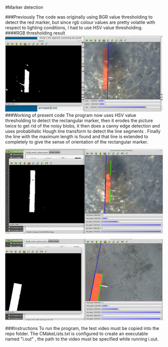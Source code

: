 #Marker detection

###Previously
The code was originally using BGR value thresholding to detect the red marker, but since rgb colour values are pretty volatile with respect to lighting conditions, I had to use HSV value thresholding.
####RGB thresholding result
![alt_tag](marker1_old.png)
###Working of present code
The program now uses HSV value thresholding to detect the rectangular marker, then it erodes the picture twice to get rid of the noisy blobs, it then does a canny edge detection and uses probabilistic Hough line transform to detect the line segments . Finally the line with the maximum length is found and that line is extended to completely to give the sense of orientation  of the rectangular marker.

![alt tag](marker1.png)

![alt tag](marker2.png)

###Instructions
To run the program, the test video must be copied into the repo folder. The CMakeLists.txt is configured to create an executable named "i.out" , the path to the video must be specified while running i.out.